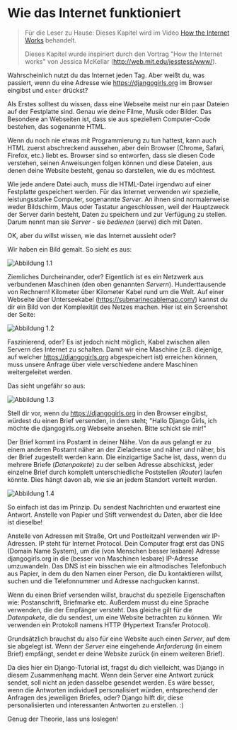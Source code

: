# Wie das Internet funktioniert

> Für die Leser zu Hause: Dieses Kapitel wird im Video [How the Internet Works](https://www.youtube.com/watch?v=oM9yAA09wdc) behandelt.
> 
> Dieses Kapitel wurde inspiriert durch den Vortrag "How the Internet works" von Jessica McKellar (http://web.mit.edu/jesstess/www/).

Wahrscheinlich nutzt du das Internet jeden Tag. Aber weißt du, was passiert, wenn du eine Adresse wie https://djangogirls.org im Browser eingibst und `enter` drückst?

Als Erstes solltest du wissen, dass eine Webseite meist nur ein paar Dateien auf der Festplatte sind. Genau wie deine Filme, Musik oder Bilder. Das Besondere an Webseiten ist, dass sie aus speziellem Computer-Code bestehen, das sogenannte HTML.

Wenn du noch nie etwas mit Programmierung zu tun hattest, kann auch HTML zuerst abschreckend aussehen, aber dein Browser (Chrome, Safari, Firefox, etc.) liebt es. Browser sind so entworfen, dass sie diesen Code verstehen, seinen Anweisungen folgen können und diese Dateien, aus denen deine Website besteht, genau so darstellen, wie du es möchtest.

Wie jede andere Datei auch, muss die HTML-Datei irgendwo auf einer Festplatte gespeichert werden. Für das Internet verwenden wir spezielle, leistungsstarke Computer, sogenannte *Server*. An ihnen sind normalerweise weder Bildschirm, Maus oder Tastatur angeschlossen, weil der Hauptzweck der Server darin besteht, Daten zu speichern und zur Verfügung zu stellen. Darum nennt man sie *Server* - sie *bedienen* (serve) dich mit Daten.

OK, aber du willst wissen, wie das Internet aussieht oder?

Wir haben ein Bild gemalt. So sieht es aus:

![Abbildung 1.1](images/internet_1.png)

Ziemliches Durcheinander, oder? Eigentlich ist es ein Netzwerk aus verbundenen Maschinen (den oben genannten *Servern*). Hunderttausende von Rechnern! Kilometer über Kilometer Kabel rund um die Welt. Auf einer Webseite über Unterseekabel (https://submarinecablemap.com/) kannst du dir ein Bild von der Komplexität des Netzes machen. Hier ist ein Screenshot der Seite:

![Abbildung 1.2](images/internet_3.png)

Faszinierend, oder? Es ist jedoch nicht möglich, Kabel zwischen allen Servern des Internet zu schalten. Damit wir eine Maschine (z.B. diejenige, auf welcher https://djangogirls.org abgespeichert ist) erreichen können, muss unsere Anfrage über viele verschiedene andere Maschinen weitergeleitet werden.

Das sieht ungefähr so aus:

![Abbildung 1.3](images/internet_2.png)

Stell dir vor, wenn du https://djangogirls.org in den Browser eingibst, würdest du einen Brief versenden, in dem steht; "Hallo Django Girls, ich möchte die djangogirls.org Webseite ansehen. Bitte schickt sie mir!"

Der Brief kommt ins Postamt in deiner Nähe. Von da aus gelangt er zu einem anderen Postamt näher an der Zieladresse und näher und näher, bis der Brief zugestellt werden kann. Die einzigartige Sache ist, dass, wenn du mehrere Briefe (*Datenpakete*) zu der selben Adresse abschickst, jeder einzelne Brief durch komplett unterschiedliche Poststellen (*Router*) laufen könnte. Dies hängt davon ab, wie sie an jedem Standort verteilt werden.

![Abbildung 1.4](images/internet_4.png)

So einfach ist das im Prinzip. Du sendest Nachrichten und erwartest eine Antwort. Anstelle von Papier und Stift verwendest du Daten, aber die Idee ist dieselbe!

Anstelle von Adressen mit Straße, Ort und Postleitzahl verwenden wir IP-Adressen. IP steht für Internet Protocol. Dein Computer fragt erst das DNS (Domain Name System), um die (von Menschen besser lesbare) Adresse djangogirls.org in die (besser von Maschinen lesbare) IP-Adresse umzuwandeln. Das DNS ist ein bisschen wie ein altmodisches Telefonbuch aus Papier, in dem du den Namen einer Person, die Du kontaktieren willst, suchen und die Telefonnummer und Adresse nachgucken kannst.

Wenn du einen Brief versenden willst, brauchst du spezielle Eigenschaften wie: Postanschrift, Briefmarke etc. Außerdem musst du eine Sprache verwenden, die der Empfänger versteht. Das gleiche gilt für die *Datenpakete*, die du sendest, um eine Website betrachten zu können. Wir verwenden ein Protokoll namens HTTP (Hypertext Transfer Protocol).

Grundsätzlich brauchst du also für eine Website auch einen *Server*, auf dem sie abgelegt ist. Wenn der *Server* eine eingehende *Anforderung* (in einem Brief) empfängt, sendet er deine Website zurück (in einem weiteren Brief).

Da dies hier ein Django-Tutorial ist, fragst du dich vielleicht, was Django in diesem Zusammenhang macht. Wenn dein Server eine Antwort zurück sendet, soll nicht an jeden dasselbe gesendet werden. Es wäre besser, wenn die Antworten individuell personalisiert würden, entsprechend der Anfragen des jeweiligen Briefes, oder? Django hilft dir, diese personalisierten und interessanten Antworten zu erstellen. :)

Genug der Theorie, lass uns loslegen!